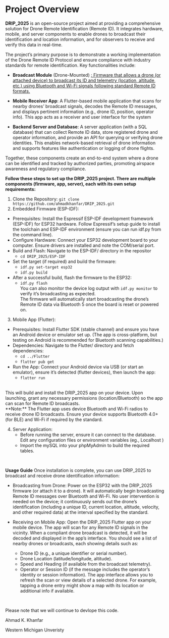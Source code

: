 # **Project Overview** #

**DRIP_2025** is an open-source project aimed at providing a comprehensive solution for Drone Remote Identification (Remote ID). It integrates hardware, mobile, and server components to enable drones to broadcast their identification and location information, and for observers to receive and verify this data in real-time. 

The project’s primary purpose is to demonstrate a working implementation of the Drone Remote ID Protocol and ensure compliance with industry standards for remote identification. Key functionalities include:

  * **Broadcast Module** (Drone-Mounted) <ins>: Firmware that allows a drone (or attached device) to broadcast its ID and telemetry (location, altitude, etc.) using Bluetooth and Wi-Fi signals following standard Remote ID formats.
  
  * **Mobile Receiver App**: A Flutter-based mobile application that scans for nearby drones’ broadcast signals, decodes the Remote ID messages, and displays pertinent information (e.g., drone ID, position, operator info). This app acts as a receiver and user interface for the system
  
  * **Backend Server and Database**: A server application (with a SQL database) that can collect Remote ID data, store registered drone and operator information, and provide an API for querying or verifying drone identities. This enables network-based retrieval of drone information and supports features like authentication or logging of drone flights.

Together, these components create an end-to-end system where a drone can be identified and tracked by authorized parties, promoting airspace awareness and regulatory compliance.





**Follow these steps to set up the DRIP_2025 project. There are multiple components (firmware, app, server), each with its own setup requirements:**

1.  Clone the Repository:
`git clone https://github.com/ahmadkhanfar/DRIP_2025.git`
2.  Embedded Firmware (ESP-IDF):
   - Prerequisites: Install the Espressif ESP-IDF development framework (ESP-IDF) for ESP32 hardware. Follow Espressif’s setup guide to install the toolchain and ESP-IDF environment (ensure you can run idf.py from the command line).
   - Configure Hardware: Connect your ESP32 development board to your computer. Ensure drivers are installed and note the COM/serial port.
   - Build and Flash: Navigate to the ESP-IDF/ directory in the repositor
     - `cd DRIP_2025/ESP-IDF`
   - Set the target (if required) and build the firmware:
     - `idf.py set-target esp32`
     - `idf.py build`
   - After a successful build, flash the firmware to the ESP32:
     - `idf.py flash` <br>
You can also monitor the device log output with `idf.py monitor` to verify it’s broadcasting as expected. <br>
The firmware will automatically start broadcasting the drone’s Remote ID data via Bluetooth 5 once the board is reset or powered on.

3. Mobile App (Flutter):
- Prerequisites: Install Flutter SDK (stable channel) and ensure you have an Android device or emulator set up. (The app is cross-platform, but testing on Android is recommended for Bluetooth scanning capabilities.)
- Dependencies: Navigate to the Flutter/ directory and fetch dependencies:
  - `cd ../Flutter`
  - `flutter pub get`
- Run the App: Connect your Android device via USB (or start an emulator), ensure it’s detected (flutter devices), then launch the app:
  - `flutter run` 
 <br>
This will build and install the DRIP_2025 app on your device. Upon launching, grant any necessary permissions (location/Bluetooth) so the app can scan for Remote ID broadcasts. <br>
**Note:** The Flutter app uses device Bluetooth and Wi-Fi radios to receive drone ID broadcasts. Ensure your device supports Bluetooth 4.0+ (for BLE) and Wi-Fi if required by the standard.

4. Server Application:
   -  Before running the server, ensure it can connect to the database. Edit any configuration files or environment variables (eg., Localhost )
   -  Import the mySQL into your phpMyAdmin to build the required tables.

<br>
   
**Usage Guide** 
Once installation is complete, you can use DRIP_2025 to broadcast and receive drone identification information:
 - Broadcasting from Drone: Power on the ESP32 with the DRIP_2025 firmware (or attach it to a drone). It will automatically begin broadcasting Remote ID messages over Bluetooth and Wi-Fi. No user intervention is needed on the device; it continuously sends out the drone’s identification (including a unique ID, current location, altitude, velocity, and other required data) at the interval specified by the standard.

 - Receiving on Mobile App: Open the DRIP_2025 Flutter app on your mobile device. The app will scan for any Remote ID signals in the vicinity. When a compliant drone broadcast is detected, it will be decoded and displayed in the app’s interface. You should see a list of nearby drones or broadcasts, each showing details such as:
   - Drone ID (e.g., a unique identifier or serial number).
   - Drone Location (latitude/longitude, altitude).
   - Speed and Heading (if available from the broadcast telemetry).
   - Operator or Session ID (if the message includes the operator’s identity or session information). The app interface allows you to refresh the scan or view details of a selected drone. For example, tapping a drone entry might show a map with its location or additional info if available.



<br> 

Please note that we will continue to devlope this code. 

Ahmad K. Khanfar

Western Michigan Unveristy 
